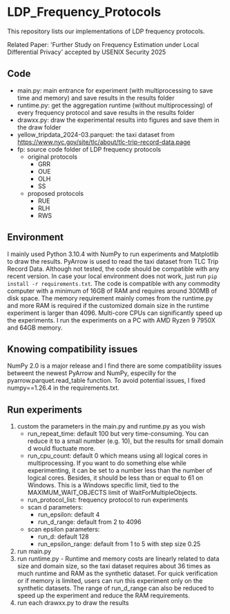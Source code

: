 # LDP_Frequency_Protocols
This repository lists our implementations of LDP frequency protocols.

Related Paper: 'Further Study on Frequency Estimation under Local Differential Privacy' accepted by USENIX Security 2025

## Code
- main.py: main entrance for experiment (with multiprocessing to save time and memory) and save results in the results folder
- runtime.py: get the aggregation runtime (without multiprocessing) of every frequency protocol and save results in the results folder
- drawxx.py: draw the experimental results into figures and save them in the draw folder
- yellow_tripdata_2024-03.parquet: the taxi dataset from https://www.nyc.gov/site/tlc/about/tlc-trip-record-data.page
- fp: source code folder of LDP frequency protocols
  - original protocols
    - GRR
    - OUE
    - OLH
    - SS
  - proposed protocols
    - RUE
    - RLH
    - RWS

## Environment
I mainly used Python 3.10.4 with NumPy to run experiments and Matplotlib to draw the results. PyArrow is used to read the taxi dataset from TLC Trip Record Data. Although not tested, the code should be compatible with any recent version. In case your local environment does not work, just run `pip install -r requirements.txt`. The code is compatible with any commodity computer with a minimum of 16GB of RAM and requires around 300MB of disk space. The memory requirement mainly comes from the runtime.py and more RAM is required if the customized domain size in the runtime experiment is larger than 4096. Multi-core CPUs can significantly speed up the experiments. I run the experiments on a PC with AMD Ryzen 9 7950X and 64GB memory.

## Knowing compatibility issues 
NumPy 2.0 is a major release and I find there are some compatibility issues betweent the newest PyArrow and NumPy, especilly for the pyarrow.parquet.read_table function. To avoid potential issues, I fixed numpy==1.26.4 in the requirements.txt.

## Run experiments
1. custom the parameters in the main.py and runtime.py as you wish
   - run_repeat_time: default 100 but very time-consuming. You can reduce it to a small number (e.g. 10), but the results for small domain d would fluctuate more.
   - run_cpu_count: default 0 which means using all logical cores in multiprocessing. If you want to do something else while experimenting, it can be set to a number less than the number of logical cores. Besides, it should be less than or equal to 61 on Windows. This is a Windows specific limit, tied to the MAXIMUM_WAIT_OBJECTS limit of WaitForMultipleObjects.
   - run_protocol_list: frequency protocol to run experiments
   - scan d parameters:
     - run_epsilon: default 4
     - run_d_range: default from 2 to 4096
   - scan epsilon parameters:
     - run_d: default 128
     - run_epsilon_range: default from 1 to 5 with step size 0.25
2. run main.py
3. run runtime.py - Runtime and memory costs are linearly related to data size and domain size, so the taxi dataset requires about 36 times as much runtime and RAM as the synthetic dataset. For quick verification or if memory is limited, users can run this experiment only on the synthetic datasets. The range of run_d_range can also be reduced to speed up the experiment and reduce the RAM requirements.
4. run each drawxx.py to draw the results